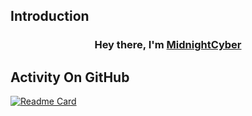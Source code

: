 ## Introduction

<h3 align="center">Hey there, I'm <a href="https://github.com/MidnightCyber">MidnightCyber</a></h3>

## Activity On GitHub

[![Readme Card](https://github-readme-stats.vercel.app/api?username=MidnightCyber&show_icons=true&theme=react&rank_icon=github&card_width=475)](https://github.com/MidnightCyber/github-readme-stats)
